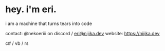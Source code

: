 # hey. i'm eri.

i am a machine that turns tears into code

contact: @nekoeriii on discord / eri@nijika.dev
website: https://nijika.dev

c# / vb / rs
<!---
Noxyntious/Noxyntious is a ✨ special ✨ repository because its `README.md` (this file) appears on your GitHub profile.
You can click the Preview link to take a look at your changes.
--->
